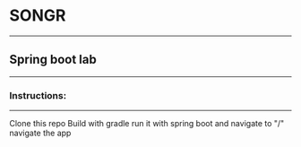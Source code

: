 # SONGR
------------------------------------------------------------
## Spring boot lab
-------------------------------------------------------------
### Instructions:
------------------------------------------------------------
Clone this repo
Build with gradle
run it with spring boot and navigate to "/"
navigate the app

